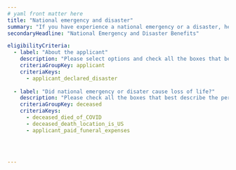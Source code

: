 ```yaml
---
# yaml front matter here
title: "National emergency and disaster"
summary: "If you have experience a national emergency or a disaster, help may be available, including temporary housing and financial help."
secondaryHeadline: "National Emergency and Disaster Benefits"

eligibilityCriteria:
  - label: "About the applicant"
    description: "Please select options and check all the boxes that best describe you (the person who will be applying for benefits)."
    criteriaGroupKey: applicant
    criteriaKeys:
      - applicant_declared_disaster
      
  - label: "Did national emergency or disater cause loss of life?"
    description: "Please check all the boxes that best describe the person who died."
    criteriaGroupKey: deceased
    criteriaKeys:
      - deceased_died_of_COVID
      - deceased_death_location_is_US
      - applicant_paid_funeral_expenses
 



---
```


